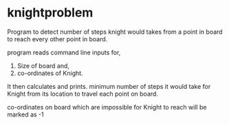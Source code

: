 # knightproblem
Program to detect number of steps knight would takes from a point in board to reach every other point in board.

program reads command line inputs for,
1. Size of board and,
2. co-ordinates of Knight.

It then calculates and prints. minimum number of steps it would take for Knight from its location to travel each point on board.

co-ordinates on board which are impossible for Knight to reach will be marked as -1
